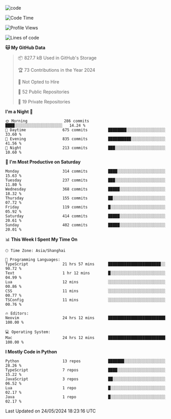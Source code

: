 
<!--
**liuyaanng/liuyaanng** is a ✨ _special_ ✨ repository because its `README.md` (this file) appears on your GitHub profile.

Here are some ideas to get you started:

- 🔭 I’m currently working on ...
- 🌱 I’m currently learning ...
- 👯 I’m looking to collaborate on ...
- 🤔 I’m looking for help with ...
- 💬 Ask me about ...
- 📫 How to reach me: ...
- 😄 Pronouns: ...
- ⚡ Fun fact: ...
-->


![code](https://cdn.jsdelivr.net/gh/liuyaanng/liuyaanng@1.0/code.gif) 

<!--START_SECTION:waka-->
![Code Time](http://img.shields.io/badge/Code%20Time-409%20hrs%2057%20mins-blue)

![Profile Views](http://img.shields.io/badge/Profile%20Views-0-blue)

![Lines of code](https://img.shields.io/badge/From%20Hello%20World%20I%27ve%20Written-14.6%20million%20lines%20of%20code-blue)

**🐱 My GitHub Data** 

> 📦 827.7 kB Used in GitHub's Storage 
 > 
> 🏆 73 Contributions in the Year 2024
 > 
> 🚫 Not Opted to Hire
 > 
> 📜 52 Public Repositories 
 > 
> 🔑 19 Private Repositories 
 > 
**I'm a Night 🦉** 

```text
🌞 Morning                286 commits         ████░░░░░░░░░░░░░░░░░░░░░   14.24 % 
🌆 Daytime                675 commits         ████████░░░░░░░░░░░░░░░░░   33.60 % 
🌃 Evening                835 commits         ██████████░░░░░░░░░░░░░░░   41.56 % 
🌙 Night                  213 commits         ███░░░░░░░░░░░░░░░░░░░░░░   10.60 % 
```
📅 **I'm Most Productive on Saturday** 

```text
Monday                   314 commits         ████░░░░░░░░░░░░░░░░░░░░░   15.63 % 
Tuesday                  237 commits         ███░░░░░░░░░░░░░░░░░░░░░░   11.80 % 
Wednesday                368 commits         █████░░░░░░░░░░░░░░░░░░░░   18.32 % 
Thursday                 155 commits         ██░░░░░░░░░░░░░░░░░░░░░░░   07.72 % 
Friday                   119 commits         █░░░░░░░░░░░░░░░░░░░░░░░░   05.92 % 
Saturday                 414 commits         █████░░░░░░░░░░░░░░░░░░░░   20.61 % 
Sunday                   402 commits         █████░░░░░░░░░░░░░░░░░░░░   20.01 % 
```


📊 **This Week I Spent My Time On** 

```text
🕑︎ Time Zone: Asia/Shanghai

💬 Programming Languages: 
TypeScript               21 hrs 57 mins      ███████████████████████░░   90.72 % 
Text                     1 hr 12 mins        █░░░░░░░░░░░░░░░░░░░░░░░░   04.99 % 
Lua                      12 mins             ░░░░░░░░░░░░░░░░░░░░░░░░░   00.86 % 
CSS                      11 mins             ░░░░░░░░░░░░░░░░░░░░░░░░░   00.77 % 
TSConfig                 11 mins             ░░░░░░░░░░░░░░░░░░░░░░░░░   00.76 % 

🔥 Editors: 
Neovim                   24 hrs 12 mins      █████████████████████████   100.00 % 

💻 Operating System: 
Mac                      24 hrs 12 mins      █████████████████████████   100.00 % 
```

**I Mostly Code in Python** 

```text
Python                   13 repos            ███████░░░░░░░░░░░░░░░░░░   28.26 % 
TypeScript               7 repos             ████░░░░░░░░░░░░░░░░░░░░░   15.22 % 
JavaScript               3 repos             ██░░░░░░░░░░░░░░░░░░░░░░░   06.52 % 
Lua                      1 repo              █░░░░░░░░░░░░░░░░░░░░░░░░   02.17 % 
Java                     1 repo              █░░░░░░░░░░░░░░░░░░░░░░░░   02.17 % 
```




 Last Updated on 24/05/2024 18:23:16 UTC
<!--END_SECTION:waka-->
